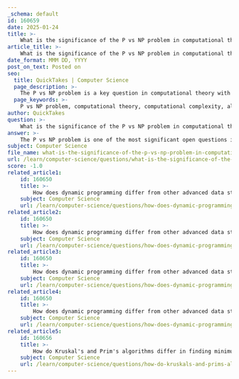 ```yaml
---
_schema: default
id: 160659
date: 2025-01-24
title: >-
    What is the significance of the P vs NP problem in computational theory?
article_title: >-
    What is the significance of the P vs NP problem in computational theory?
date_format: MMM DD, YYYY
post_on_text: Posted on
seo:
  title: QuickTakes | Computer Science
  page_description: >-
    The P vs NP problem is a key question in computational theory with significant implications for understanding computational complexity, influencing algorithm design, impacting cryptographic security, and raising philosophical questions about computation.
  page_keywords: >-
    P vs NP problem, computational theory, computational complexity, algorithm design, cryptography, NP-hard problems, heuristics, approximation algorithms, theoretical computer science, security implications, interdisciplinary research, philosophical implications
author: QuickTakes
question: >-
    What is the significance of the P vs NP problem in computational theory?
answer: >-
    The P vs NP problem is one of the most significant open questions in computational theory and has profound implications for various fields, including computer science, mathematics, and cryptography. Here are some key points highlighting its significance:\n\n1. **Understanding Computational Complexity**: The P vs NP problem seeks to determine whether every problem whose solution can be verified quickly (in polynomial time, denoted as NP) can also be solved quickly (in polynomial time, denoted as P). If P = NP, it would imply that problems that are currently considered hard to solve (like many optimization and decision problems) could be solved efficiently. Conversely, if P ≠ NP, it would confirm that there are inherent limitations to what can be computed efficiently.\n\n2. **Implications for Algorithm Design**: The resolution of the P vs NP question would fundamentally change the landscape of algorithm design. If P = NP, it would lead to the development of efficient algorithms for a wide range of problems, including those in fields such as operations research, artificial intelligence, and network design. On the other hand, if P ≠ NP, it would reinforce the need for heuristic and approximation algorithms for solving NP-hard problems, guiding researchers to focus on practical solutions rather than exact ones.\n\n3. **Cryptography and Security**: Many cryptographic systems rely on the assumption that certain problems are hard to solve (i.e., they are NP-hard). If P were to equal NP, it could potentially compromise the security of these systems, as efficient algorithms could be developed to break encryption schemes. This makes the P vs NP problem not only a theoretical concern but also a practical one for cybersecurity.\n\n4. **Philosophical and Theoretical Implications**: The P vs NP problem raises fundamental questions about the nature of computation and problem-solving. It challenges our understanding of what it means for a problem to be "hard" and whether there are limits to human and machine reasoning. This philosophical aspect has implications for fields beyond computer science, influencing discussions in mathematics, logic, and cognitive science.\n\n5. **Research and Collaboration**: The P vs NP problem has spurred extensive research and collaboration across disciplines. It has led to the development of various complexity classes and a deeper understanding of computational limits. The ongoing investigation into this problem fosters interdisciplinary dialogue, as insights from mathematics, computer science, and even physics can inform approaches to tackling it.\n\nIn summary, the significance of the P vs NP problem lies in its potential to reshape our understanding of computational complexity, influence algorithm design, impact cryptographic security, and provoke philosophical inquiries about computation itself. Its resolution could have far-reaching consequences across multiple domains.
subject: Computer Science
file_name: what-is-the-significance-of-the-p-vs-np-problem-in-computational-theory.md
url: /learn/computer-science/questions/what-is-the-significance-of-the-p-vs-np-problem-in-computational-theory
score: -1.0
related_article1:
    id: 160650
    title: >-
        How does dynamic programming differ from other advanced data structures?
    subject: Computer Science
    url: /learn/computer-science/questions/how-does-dynamic-programming-differ-from-other-advanced-data-structures
related_article2:
    id: 160650
    title: >-
        How does dynamic programming differ from other advanced data structures?
    subject: Computer Science
    url: /learn/computer-science/questions/how-does-dynamic-programming-differ-from-other-advanced-data-structures
related_article3:
    id: 160650
    title: >-
        How does dynamic programming differ from other advanced data structures?
    subject: Computer Science
    url: /learn/computer-science/questions/how-does-dynamic-programming-differ-from-other-advanced-data-structures
related_article4:
    id: 160650
    title: >-
        How does dynamic programming differ from other advanced data structures?
    subject: Computer Science
    url: /learn/computer-science/questions/how-does-dynamic-programming-differ-from-other-advanced-data-structures
related_article5:
    id: 160656
    title: >-
        How do Kruskal's and Prim's algorithms differ in finding minimum spanning trees?
    subject: Computer Science
    url: /learn/computer-science/questions/how-do-kruskals-and-prims-algorithms-differ-in-finding-minimum-spanning-trees
---
```


&nbsp;